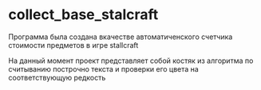 # collect_base_stalcraft

Программа была создана вкачестве автоматиченского счетчика стоимости предметов в игре stallcraft

На данный момент проект представляет собой костяк из алгоритма по считыванию построчно текста и проверки его цвета на соответствующую редкость
